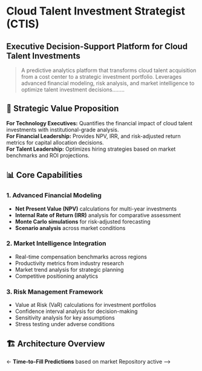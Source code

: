 # Cloud Talent Investment Strategist (CTIS)

## Executive Decision-Support Platform for Cloud Talent Investments

> A predictive analytics platform that transforms cloud talent acquisition from a cost center to a strategic investment portfolio. Leverages advanced financial modeling, risk analysis, and market intelligence to optimize talent investment decisions........

## 🎯 Strategic Value Proposition

**For Technology Executives:** Quantifies the financial impact of cloud talent investments with institutional-grade analysis.  
**For Financial Leadership:** Provides NPV, IRR, and risk-adjusted return metrics for capital allocation decisions.  
**For Talent Leadership:** Optimizes hiring strategies based on market benchmarks and ROI projections.

## 📊 Core Capabilities

### 1. Advanced Financial Modeling
- **Net Present Value (NPV)** calculations for multi-year investments
- **Internal Rate of Return (IRR)** analysis for comparative assessment
- **Monte Carlo simulations** for risk-adjusted forecasting
- **Scenario analysis** across market conditions

### 2. Market Intelligence Integration
- Real-time compensation benchmarks across regions
- Productivity metrics from industry research
- Market trend analysis for strategic planning
- Competitive positioning analytics

### 3. Risk Management Framework
- Value at Risk (VaR) calculations for investment portfolios
- Confidence interval analysis for decision-making
- Sensitivity analysis for key assumptions
- Stress testing under adverse conditions

## 🏗️ Architecture Overview
<- **Time-to-Fill Predictions** based on market Repository active -->
